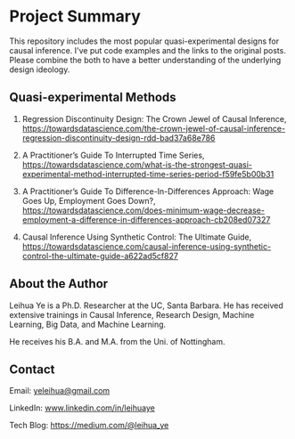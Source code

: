 # Project Summary

This repository includes the most popular quasi-experimental designs for causal inference. I've put code examples and the links to the original posts. Please combine the both to have a better understanding of the underlying design ideology. 

## Quasi-experimental Methods
1. Regression Discontinuity Design: The Crown Jewel of Causal Inference, https://towardsdatascience.com/the-crown-jewel-of-causal-inference-regression-discontinuity-design-rdd-bad37a68e786

2. A Practitioner’s Guide To Interrupted Time Series, https://towardsdatascience.com/what-is-the-strongest-quasi-experimental-method-interrupted-time-series-period-f59fe5b00b31

3. A Practitioner’s Guide To Difference-In-Differences Approach: Wage Goes Up, Employment Goes Down?, https://towardsdatascience.com/does-minimum-wage-decrease-employment-a-difference-in-differences-approach-cb208ed07327

4. Causal Inference Using Synthetic Control: The Ultimate Guide, https://towardsdatascience.com/causal-inference-using-synthetic-control-the-ultimate-guide-a622ad5cf827

## About the Author

Leihua Ye is a Ph.D. Researcher at the UC, Santa Barbara. He has received extensive trainings in Causal Inference, Research Design, Machine Learning, Big Data, and Machine Learning. 

He receives his B.A. and M.A. from the Uni. of Nottingham. 

## Contact

Email: yeleihua@gmail.com

LinkedIn: www.linkedin.com/in/leihuaye

Tech Blog: https://medium.com/@leihua_ye

